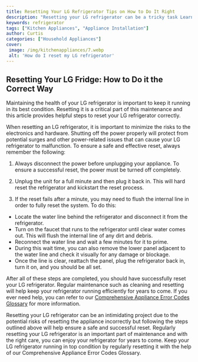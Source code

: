 ```yaml
---
title: Resetting Your LG Refrigerator Tips on How to Do It Right
description: "Resetting your LG refrigerator can be a tricky task Learn the tips and tricks to do it properly with this helpful blog post Step-by-step instructions to help you reset your LG fridge are included"
keywords: refrigerator
tags: ["Kitchen Appliances", "Appliance Installation"]
author: Curtis
categories: ["Household Appliances"]
cover: 
 image: /img/kitchenappliances/7.webp
 alt: 'How do I reset my LG refrigerator'
---
```

## Resetting Your LG Fridge: How to Do it the Correct Way
Maintaining the health of your LG refrigerator is important to keep it running in its best condition. Resetting it is a critical part of this maintenance and this article provides helpful steps to reset your LG refrigerator correctly. 

When resetting an LG refrigerator, it is important to minimize the risks to the electronics and hardware. Shutting off the power properly will protect from potential surges and other power-related issues that can cause your LG refrigerator to malfunction. To ensure a safe and effective reset, always remember the following: 

1. Always disconnect the power before unplugging your appliance. To ensure a successful reset, the power must be turned off completely. 

2. Unplug the unit for a full minute and then plug it back in. This will hard reset the refrigerator and kickstart the reset process.

3. If the reset fails after a minute, you may need to flush the internal line in order to fully reset the system. To do this: 

 - Locate the water line behind the refrigerator and disconnect it from the refrigerator.
- Turn on the faucet that runs to the refrigerator until clear water comes out. This will flush the internal line of any dirt and debris. 
- Reconnect the water line and wait a few minutes for it to prime. 
- During this wait time, you can also remove the lower panel adjacent to the water line and check it visually for any damage or blockage. 
- Once the line is clear, reattach the panel, plug the refrigerator back in, turn it on, and you should be all set. 

After all of these steps are completed, you should have successfully reset your LG refrigerator. Regular maintenance such as cleaning and resetting will help keep your refrigerator running efficiently for years to come. If you ever need help, you can refer to our [Comprehensive Appliance Error Codes Glossary](./error-codes/) for more information. 

Resetting your LG refrigerator can be an intimidating project due to the potential risks of resetting the appliance incorrectly but following the steps outlined above will help ensure a safe and successful reset. Regularly resetting your LG refrigerator is an important part of maintenance and with the right care, you can enjoy your refrigerator for years to come. Keep your LG refrigerator running in top condition by regularly resetting it with the help of our Comprehensive Appliance Error Codes Glossary.
